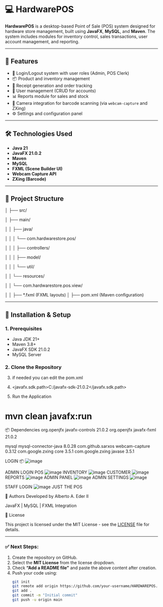 # 💻 HardwarePOS

**HardwarePOS** is a desktop-based Point of Sale (POS) system designed for hardware store management, built using **JavaFX**, **MySQL**, and **Maven**. The system includes modules for inventory control, sales transactions, user account management, and reporting.

---

## 🚀 Features

- 🔐 Login/Logout system with user roles (Admin, POS Clerk)
- 📦 Product and inventory management
- 🧾 Receipt generation and order tracking
- 👥 User management (CRUD for accounts)
- 📊 Reports module for sales and stock
- 🎥 Camera integration for barcode scanning (via `webcam-capture` and ZXing)
- ⚙️ Settings and configuration panel

---

## 🛠️ Technologies Used

- **Java 21**
- **JavaFX 21.0.2**
- **Maven**
- **MySQL**
- **FXML (Scene Builder UI)**
- **Webcam Capture API**
- **ZXing (Barcode)**

---

## 📁 Project Structure
 │
├── src/

│ ├── main/

│ │ ├── java/

│ │ │ └── com.hardwarestore.pos/

│ │ │ ├── controllers/

│ │ │ ├── model/

│ │ │ └── util/

│ │ └── resources/

│ │ └── com.hardwarestore.pos.view/

│ │ ├── *.fxml (FXML layouts)
│
├── pom.xml (Maven configuration)

---

## 🔧 Installation & Setup

### 1. Prerequisites

- Java JDK 21+
- Maven 3.8+
- JavaFX SDK 21.0.2
- MySQL Server

### 2. Clone the Repository


3. if needed you can edit the pom.xml
4. <javafx.sdk.path>C:/javafx-sdk-21.0.2</javafx.sdk.path>

5. Run the Application
# mvn clean javafx:run

📦 Dependencies
<dependency>
    <groupId>org.openjfx</groupId>
    <artifactId>javafx-controls</artifactId>
    <version>21.0.2</version>
</dependency>
<dependency>
    <groupId>org.openjfx</groupId>
    <artifactId>javafx-fxml</artifactId>
    <version>21.0.2</version>
</dependency>

<!-- MySQL Connector -->
<dependency>
    <groupId>mysql</groupId>
    <artifactId>mysql-connector-java</artifactId>
    <version>8.0.28</version>
</dependency>

<!-- Webcam Capture & ZXing -->
<dependency>
    <groupId>com.github.sarxos</groupId>
    <artifactId>webcam-capture</artifactId>
    <version>0.3.12</version>
</dependency>
<dependency>
    <groupId>com.google.zxing</groupId>
    <artifactId>core</artifactId>
    <version>3.5.1</version>
</dependency>
<dependency>
    <groupId>com.google.zxing</groupId>
    <artifactId>javase</artifactId>
    <version>3.5.1</version>
</dependency>

 LOGIN 📦
![image](https://github.com/user-attachments/assets/9a536f26-7138-4f12-aec2-4b19d03f04c7)

ADMIN LOGIN
POS
![image](https://github.com/user-attachments/assets/2ab07fbe-324e-4015-b040-cc503253bfb6)
INVENTORY 
![image](https://github.com/user-attachments/assets/2944a048-0406-461d-a6a2-f000878ccf86)
CUSTOMER
![image](https://github.com/user-attachments/assets/0c3ce188-e6f0-47a4-8881-387a3fd76cb0)
REPORTS
![image](https://github.com/user-attachments/assets/9c9cfeef-c565-4a9b-a510-525f12a74a66)
ADMIN PANEL
![image](https://github.com/user-attachments/assets/a3bf8702-8dc9-43c4-9620-2419afc5254b)
ADMIN SETTINGS
![image](https://github.com/user-attachments/assets/ae686e21-e4c0-4dea-97da-7ac73e6656ff)

STAFF LOGIN 
![image](https://github.com/user-attachments/assets/b3a29ad6-0c40-420b-97a8-fa10e316adf8)
JUST THE POS

🧠 Authors
Developed by Alberto A. Eder II

JavaFX | MySQL | FXML Integration

📝 License

This project is licensed under the MIT License - see the [LICENSE](LICENSE) file for details.

---

### ✅ Next Steps:
1. Create the repository on GitHub.
2. Select the **MIT License** from the license dropdown.
3. Check **“Add a README file”** and paste the above content after creation.
4. Push your code using:
   ```bash
   git init
   git remote add origin https://github.com/your-username/HARDWAREPOS.git
   git add .
   git commit -m "Initial commit"
   git push -u origin main








